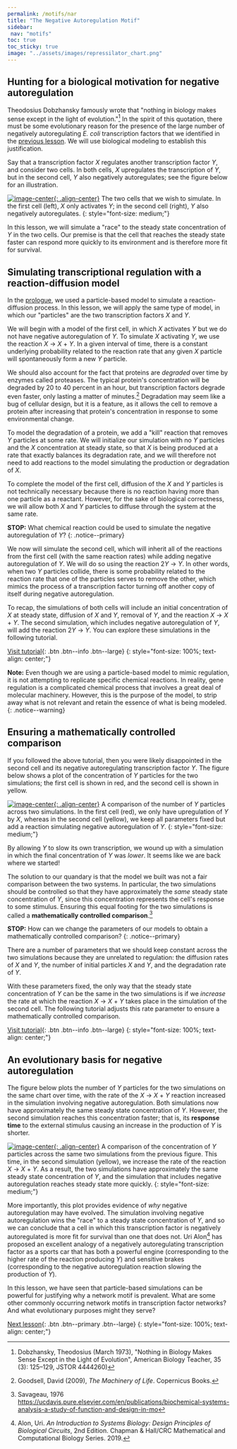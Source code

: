 ```yaml
---
permalink: /motifs/nar
title: "The Negative Autoregulation Motif"
sidebar:
 nav: "motifs"
toc: true
toc_sticky: true
image: "../assets/images/repressilator_chart.png"
---
```


## Hunting for a biological motivation for negative autoregulation

Theodosius Dobzhansky famously wrote that "nothing in biology makes sense except in the light of evolution."[^Dob] In the spirit of this quotation, there must be some evolutionary reason for the presence of the large number of negatively autoregulating *E. coli* transcription factors that we identified in the [previous lesson](autoregulation). We will use biological modeling to establish this justification.

Say that a transcription factor *X* regulates another transcription factor *Y*, and consider two cells. In both cells, *X* upregulates the transcription of *Y*, but in the second cell, *Y* also negatively autoregulates; see the figure below for an illustration.

[![image-center](../assets/images/600px/two_cells.png){: .align-center}](../assets/images/two_cells.png)
The two cells that we wish to simulate. In the first cell (left), *X* only activates *Y*; in the second cell (right), *Y* also negatively autoregulates.
{: style="font-size: medium;"}

In this lesson, we will simulate a "race" to the steady state concentration of *Y* in the two cells. Our premise is that the cell that reaches the steady state faster can respond more quickly to its environment and is therefore more fit for survival.

## Simulating transcriptional regulation with a reaction-diffusion model

In the [prologue](../prologue/), we used a particle-based model to simulate a reaction-diffusion process. In this lesson, we will apply the same type of model, in which our "particles" are the two transcription factors *X* and *Y*.

We will begin with a model of the first cell, in which *X* activates *Y* but we do not have negative autoregulation of *Y*. To simulate *X* activating *Y*, we use the reaction *X* → *X* + *Y*. In a given interval of time, there is a constant underlying probability related to the reaction rate that any given *X* particle will spontaneously form a new *Y* particle.

We should also account for the fact that proteins are *degraded* over time by enzymes called proteases. The typical protein's concentration will be degraded by 20 to 40 percent in an hour, but transcription factors degrade even faster, only lasting a matter of minutes.[^machinery] Degradation may seem like a bug of cellular design, but it is a feature, as it allows the cell to remove a protein after increasing that protein's concentration in response to some environmental change.

To model the degradation of a protein, we add a "kill" reaction that removes *Y* particles at some rate. We will initialize our simulation with no *Y* particles and the *X* concentration at steady state, so that *X* is being produced at a rate that exactly balances its degradation rate, and we will therefore not need to add reactions to the model simulating the production or degradation of *X*.

To complete the model of the first cell, diffusion of the *X* and *Y* particles is not technically necessary because there is no reaction having more than one particle as a reactant. However, for the sake of biological correctness, we will allow both *X* and *Y* particles to diffuse through the system at the same rate.

**STOP:** What chemical reaction could be used to simulate the negative autoregulation of *Y*?
{: .notice--primary}

We now will simulate the second cell, which will inherit all of the reactions from the first cell (with the same reaction rates) while adding negative autoregulation of *Y*. We will do so using the reaction 2*Y* → *Y*. In other words, when two *Y* particles collide, there is some probability related to the reaction rate that one of the particles serves to remove the other, which mimics the process of a transcription factor turning off another copy of itself during negative autoregulation.

To recap, the simulations of both cells will include an initial concentration of *X* at steady state, diffusion of *X* and *Y*, removal of *Y*, and the reaction *X* → *X* + *Y*. The second simulation, which includes negative autoregulation of *Y*, will add the reaction 2*Y* → *Y*. You can explore these simulations in the following tutorial.

[Visit tutorial](tutorial_nar){: .btn .btn--info .btn--large}
{: style="font-size: 100%; text-align: center;"}

**Note:** Even though we are using a particle-based model to mimic regulation, it is not attempting to replicate specific chemical reactions. In reality, gene regulation is a complicated chemical process that involves a great deal of molecular machinery. However, this is the purpose of the model, to strip away what is not relevant and retain the essence of what is being modeled.
{: .notice--warning}

## Ensuring a mathematically controlled comparison

If you followed the above tutorial, then you were likely disappointed in the second cell and its negative autoregulating transcription factor *Y*. The figure below shows a plot of the concentration of *Y* particles for the two simulations; the first cell is shown in red, and the second cell is shown in yellow.

[![image-center](../assets/images/600px/nar_unequal_chart.png){: .align-center}](../assets/images/nar_unequal_chart.png)
A comparison of the number of *Y* particles across two simulations. In the first cell (red), we only have upregulation of *Y* by *X*, whereas in the second cell (yellow), we keep all parameters fixed but add a reaction simulating negative autoregulation of *Y*.
{: style="font-size: medium;"}

By allowing *Y* to slow its own transcription, we wound up with a simulation in which the final concentration of *Y* was *lower*. It seems like we are back where we started!

The solution to our quandary is that the model we built was not a fair comparison between the two systems. In particular, the two simulations should be controlled so that they have approximately the *same* steady state concentration of *Y*, since this concentration represents the cell's response to some stimulus. Ensuring this equal footing for the two simulations is called a **mathematically controlled comparison**.[^Savageau]

**STOP:** How can we change the parameters of our models to obtain a mathematically controlled comparison?
{: .notice--primary}

There are a number of parameters that we should keep constant across the two simulations because they are unrelated to regulation: the diffusion rates of *X* and *Y*, the number of initial particles *X* and *Y*, and the degradation rate of *Y*.

With these parameters fixed, the only way that the steady state concentration of *Y* can be the same in the two simulations is if we *increase* the rate at which the reaction *X* → *X* + *Y* takes place in the simulation of the second cell. The following tutorial adjusts this rate parameter to ensure a mathematically controlled comparison.

[Visit tutorial](tutorial_nar_mathematically_controlled){: .btn .btn--info .btn--large}
{: style="font-size: 100%; text-align: center;"}

## An evolutionary basis for negative autoregulation

The figure below plots the number of *Y* particles for the two simulations on the same chart over time, with the rate of the *X* → *X* + *Y* reaction increased in the simulation involving negative autoregulation. Both  simulations now have approximately the same steady state concentration of *Y*. However, the second simulation reaches this concentration faster; that is, its **response time** to the external stimulus causing an increase in the production of *Y* is shorter.

[![image-center](../assets/images/600px/nar_equal_chart.png){: .align-center}](../assets/images/nar_equal_chart.png)
A comparison of the concentration of *Y* particles across the same two simulations from the previous figure. This time, in the second simulation (yellow), we increase the rate of the reaction *X* → *X* + *Y*.  As a result, the two simulations have approximately the same steady state concentration of *Y*, and the simulation that includes negative autoregulation reaches steady state more quickly.
{: style="font-size: medium;"}

More importantly, this plot provides evidence of *why* negative autoregulation may have evolved. The simulation involving negative autoregulation wins the "race" to a steady state concentration of *Y*, and so we can conclude that a cell in which this transcription factor is negatively autoregulated is more fit for survival than one that does not. Uri Alon[^Alon] has proposed an excellent analogy of a negatively autoregulating transcription factor as a sports car that has both a powerful engine (corresponding to the higher rate of the reaction producing *Y*) and sensitive brakes (corresponding to the negative autoregulation reaction slowing the production of *Y*).

In this lesson, we have seen that particle-based simulations can be powerful for justifying why a network motif is prevalent. What are some other commonly occurring network motifs in transcription factor networks? And what evolutionary purposes might they serve?

[Next lesson](feedforward){: .btn .btn--primary .btn--large}
{: style="font-size: 100%; text-align: center;"}

[^Alon]: Alon, Uri. *An Introduction to Systems Biology: Design Principles of Biological Circuits*, 2nd Edition. Chapman & Hall/CRC Mathematical and Computational Biology Series. 2019.

[^Dob]: Dobzhansky, Theodosius (March 1973), "Nothing in Biology Makes Sense Except in the Light of Evolution", American Biology Teacher, 35 (3): 125–129, JSTOR 4444260)

[^machinery]: Goodsell, David (2009), *The Machinery of Life*. Copernicus Books.

[^Savageau]: Savageau, 1976 https://ucdavis.pure.elsevier.com/en/publications/biochemical-systems-analysis-a-study-of-function-and-design-in-mo
